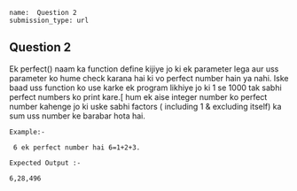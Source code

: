 ```ngMeta
name:  Question 2
submission_type: url
```

## Question 2 

Ek perfect() naam ka function define kijiye jo ki ek parameter lega aur uss parameter ko hume check karana hai ki vo perfect number hain ya nahi. Iske baad uss function ko use karke ek program likhiye jo ki 1 se 1000 tak sabhi perfect numbers ko print kare.[ hum ek aise integer number ko perfect number kahenge jo ki uske sabhi factors ( including 1 & excluding itself) ka sum uss number ke barabar hota hai. 

`Example:-`

```
 6 ek perfect number hai 6=1+2+3.
```
`Expected Output :- `

```
6,28,496
 ```
